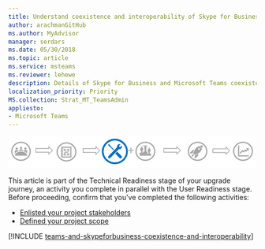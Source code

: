 ```yaml
---
title: Understand coexistence and interoperability of Skype for Business and Microsoft Teams
author: arachmanGitHub
ms.author: MyAdvisor
manager: serdars
ms.date: 05/30/2018
ms.topic: article
ms.service: msteams
ms.reviewer: lehewe
description: Details of Skype for Business and Microsoft Teams coexistence options and interoperability between Skype for Business and Teams.
localization_priority: Priority
MS.collection: Strat_MT_TeamsAdmin
appliesto:
- Microsoft Teams
---
```


![Stages of the upgrade journey, with emphasis on Technical Readiness](media/upgrade-banner-tech-readiness.png "Stages of the upgrade journey, with emphasis on Technical Readiness")

This article is part of the Technical Readiness stage of your upgrade journey, an activity you complete in parallel with the User Readiness stage. Before proceeding, confirm that you've completed the following activities:

-   [Enlisted your project stakeholders](upgrade-enlist-stakeholders.md)
-   [Defined your project scope](upgrade-define-project-scope.md)

[!INCLUDE [teams-and-skypeforbusiness-coexistence-and-interoperability](teams-and-skypeforbusiness-coexistence-and-interoperability.md)]
